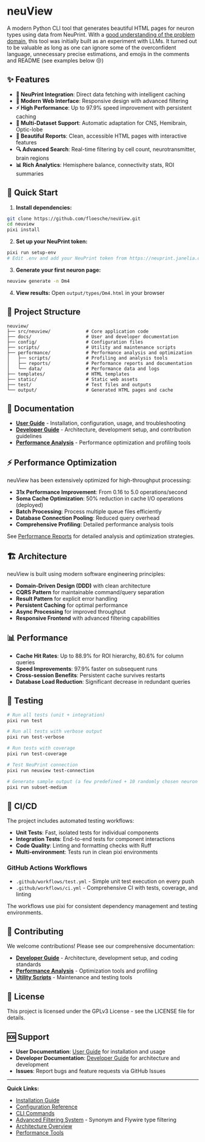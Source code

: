 # neuView

A modern Python CLI tool that generates beautiful HTML pages for neuron types using data from NeuPrint. With a [good understanding of the problem domain](https://reiserlab.github.io/male-drosophila-visual-system-connectome/), this tool was initially built as an experiment with LLMs. It turned out to be valuable as long as one can ignore some of the overconfident language, unnecessary precise estimations, and emojis in the comments and README (see examples below 😒)

## ✨ Features

- **🔌 NeuPrint Integration**: Direct data fetching with intelligent caching
- **📱 Modern Web Interface**: Responsive design with advanced filtering
- **⚡ High Performance**: Up to 97.9% speed improvement with persistent caching
- **🧠 Multi-Dataset Support**: Automatic adaptation for CNS, Hemibrain, Optic-lobe
- **🎨 Beautiful Reports**: Clean, accessible HTML pages with interactive features
- **🔍 Advanced Search**: Real-time filtering by cell count, neurotransmitter, brain regions
- **📊 Rich Analytics**: Hemisphere balance, connectivity stats, ROI summaries

## 🚀 Quick Start

1. **Install dependencies:**
```bash
git clone https://github.com/floesche/neuView.git
cd neuview
pixi install
```

2. **Set up your NeuPrint token:**
```bash
pixi run setup-env
# Edit .env and add your NeuPrint token from https://neuprint.janelia.org/account
```

3. **Generate your first neuron page:**
```bash
neuview generate -n Dm4
```

4. **View results:**
Open `output/types/Dm4.html` in your browser

## 📁 Project Structure

```
neuview/
├── src/neuview/             # Core application code
├── docs/                    # User and developer documentation
├── config/                  # Configuration files
├── scripts/                 # Utility and maintenance scripts
├── performance/             # Performance analysis and optimization
│   ├── scripts/             # Profiling and analysis tools
│   ├── reports/             # Performance reports and documentation
│   └── data/                # Performance data and logs
├── templates/               # HTML templates
├── static/                  # Static web assets
├── test/                    # Test files and outputs
└── output/                  # Generated HTML pages and cache
```

## 📖 Documentation

- **[User Guide](docs/user-guide.md)** - Installation, configuration, usage, and troubleshooting
- **[Developer Guide](docs/developer-guide.md)** - Architecture, development setup, and contribution guidelines
- **[Performance Analysis](performance/README.md)** - Performance optimization and profiling tools

## ⚡ Performance Optimization

neuView has been extensively optimized for high-throughput processing:

- **31x Performance Improvement**: From 0.16 to 5.0 operations/second
- **Soma Cache Optimization**: 50% reduction in cache I/O operations (deployed)
- **Batch Processing**: Process multiple queue files efficiently
- **Database Connection Pooling**: Reduced query overhead
- **Comprehensive Profiling**: Detailed performance analysis tools

See [Performance Reports](performance/reports/) for detailed analysis and optimization strategies.

## 🏗️ Architecture

neuView is built using modern software engineering principles:

- **Domain-Driven Design (DDD)** with clean architecture
- **CQRS Pattern** for maintainable command/query separation
- **Result Pattern** for explicit error handling
- **Persistent Caching** for optimal performance
- **Async Processing** for improved throughput
- **Responsive Frontend** with advanced filtering capabilities

## 📊 Performance

- **Cache Hit Rates**: Up to 88.9% for ROI hierarchy, 80.6% for column queries
- **Speed Improvements**: 97.9% faster on subsequent runs
- **Cross-session Benefits**: Persistent cache survives restarts
- **Database Load Reduction**: Significant decrease in redundant queries

## 🧪 Testing

```bash
# Run all tests (unit + integration)
pixi run test

# Run all tests with verbose output
pixi run test-verbose

# Run tests with coverage
pixi run test-coverage

# Test NeuPrint connection
pixi run neuview test-connection

# Generate sample output (a few predefined + 10 randomly chosen neuron types)
pixi run subset-medium
```

## 🔄 CI/CD

The project includes automated testing workflows:

- **Unit Tests**: Fast, isolated tests for individual components
- **Integration Tests**: End-to-end tests for component interactions
- **Code Quality**: Linting and formatting checks with Ruff
- **Multi-environment**: Tests run in clean pixi environments

### GitHub Actions Workflows

- `.github/workflows/test.yml` - Simple unit test execution on every push
- `.github/workflows/ci.yml` - Comprehensive CI with tests, coverage, and linting

The workflows use pixi for consistent dependency management and testing environments.

## 🤝 Contributing

We welcome contributions! Please see our comprehensive documentation:

- **[Developer Guide](docs/developer-guide.md)** - Architecture, development setup, and coding standards
- **[Performance Analysis](performance/README.md)** - Optimization tools and profiling
- **[Utility Scripts](scripts/README.md)** - Maintenance and testing tools

## 📄 License

This project is licensed under the GPLv3 License - see the LICENSE file for details.

## 🆘 Support

- **User Documentation**: [User Guide](docs/user-guide.md) for installation and usage
- **Developer Documentation**: [Developer Guide](docs/developer-guide.md) for architecture and development
- **Issues**: Report bugs and feature requests via GitHub Issues

---

**Quick Links:**
- [Installation Guide](docs/user-guide.md#installation)
- [Configuration Reference](docs/user-guide.md#configuration)
- [CLI Commands](docs/user-guide.md#basic-usage)
- [Advanced Filtering System](docs/user-guide.md#advanced-filtering-system) - Synonym and Flywire type filtering
- [Architecture Overview](docs/developer-guide.md#architecture-overview)
- [Performance Tools](performance/README.md)
